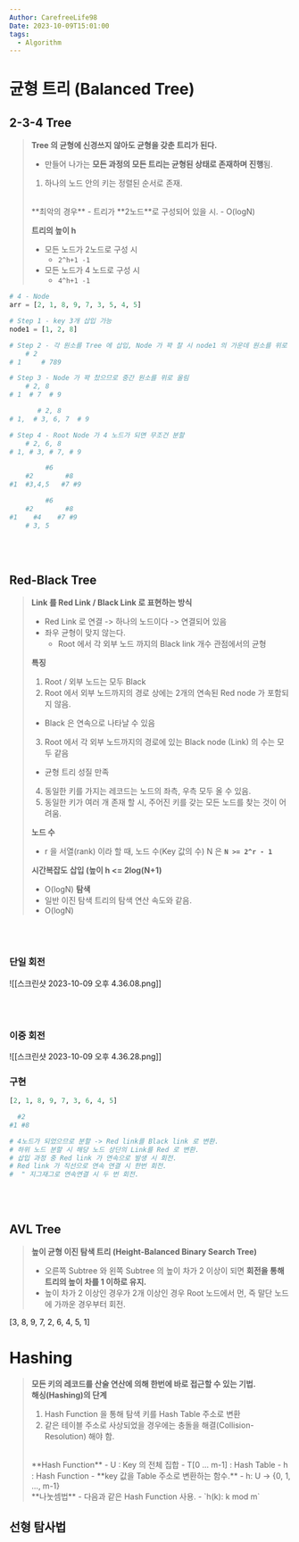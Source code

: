```yaml
---
Author: CarefreeLife98
Date: 2023-10-09T15:01:00
tags:
  - Algorithm
---
```

# 균형 트리 (Balanced Tree)
## 2-3-4 Tree
> **Tree 의 균형에 신경쓰지 않아도 균형을 갖춘 트리가 된다.**
> - 만들어 나가는 **모든 과정의 모든 트리는 균형된 상태로 존재하며 진행**됨.
> 1. 하나의 노드 안의 키는 정렬된 순서로 존재.
> <br>
> **최악의 경우**
> - 트리가 **2노드**로 구성되어 있을 시.
> 	- O(logN)
> 
> **트리의 높이 h**
> - 모든 노드가 2노드로 구성 시
> 	- `2^h+1 -1`
> - 모든 노드가 4 노드로 구성 시
> 	- `4^h+1 -1`


```python
# 4 - Node
arr = [2, 1, 8, 9, 7, 3, 5, 4, 5]

# Step 1 - key 3개 삽입 가능
node1 = [1, 2, 8]

# Step 2 - 각 원소를 Tree 에 삽입, Node 가 꽉 찰 시 node1 의 가운데 원소를 위로 올림
	# 2
# 1     # 789

# Step 3 - Node 가 꽉 찼으므로 중간 원소를 위로 올림
	# 2, 8
# 1  # 7  # 9

	   # 2, 8
# 1,  # 3, 6, 7  # 9

# Step 4 - Root Node 가 4 노드가 되면 무조건 분할
	# 2, 6, 8 
# 1, # 3, # 7, # 9

	     #6
	#2        #8
#1  #3,4,5   #7 #9

	     #6
	#2        #8
#1    #4    #7 #9
	# 3, 5
```

<br><br>


## Red-Black Tree
> **Link 를 Red Link / Black Link 로 표현하는 방식**
> - Red Link 로 연결 -> 하나의 노드이다 -> 연결되어 있음
> - 좌우 균형이 맞지 않는다.
> 	- Root 에서 각 외부 노드 까지의 Black link 개수 관점에서의 균형
> 
> **특징**
> 1. Root / 외부 노드는 모두 Black
> 2. Root 에서 외부 노드까지의 경로 상에는 2개의 연속된 Red node 가 포함되지 않음.
> 	- Black 은 연속으로 나타날 수 있음
> 3. Root 에서 각 외부 노드까지의 경로에 있는 Black node (Link) 의 수는 모두 같음
> 	- 균형 트리 성질 만족
> 4. 동일한 키를 가지는 레코드는 노드의 좌측, 우측 모두 올 수 있음.
> 5. 동일한 키가 여러 개 존재 할 시, 주어진 키를 갖는 모든 노드를 찾는 것이 어려움.
> 
> **노드 수**
> - r 을 서열(rank) 이라 할 때, 노드 수(Key 값의 수) N 은 **`N >= 2^r - 1`**
>
> **시간복잡도**
> **삽입 (높이 h <= 2log(N+1)**
> - O(logN)
> **탐색**
> - 일반 이진 탐색 트리의 탐색 연산 속도와 같음.
> - O(logN)

<br><br>

### 단일 회전
![[스크린샷 2023-10-09 오후 4.36.08.png]]

<br><br>

### 이중 회전
![[스크린샷 2023-10-09 오후 4.36.28.png]]




### 구현
```python
[2, 1, 8, 9, 7, 3, 6, 4, 5]

  #2
#1 #8

# 4노드가 되었으므로 분할 -> Red link를 Black link 로 변환.
# 하위 노드 분할 시 해당 노드 상단의 Link를 Red 로 변환.
# 삽입 과정 중 Red link 가 연속으로 발생 시 회전.
# Red link 가 직선으로 연속 연결 시 한번 회전.
#  " 지그재그로 연속연결 시 두 번 회전.
```

<br><br>

## AVL Tree
> **높이 균형 이진 탐색 트리 (Height-Balanced Binary Search Tree)**
> - 오른쪽 Subtree 와 왼쪽 Subtree 의 높이 차가 2 이상이 되면 **회전을 통해 트리의 높이 차를 1 이하로 유지.**
> - 높이 차가 2 이상인 경우가 2개 이상인 경우 Root 노드에서 먼, 즉 말단 노드에 가까운 경우부터 회전.

[3, 8, 9, 7, 2, 6, 4, 5, 1]

# Hashing
> **모든 키의 레코드를 산술 연산에 의해 한번에 바로 접근할 수 있는 기법.**
> <br>
> **해싱(Hashing)의 단계**
> 1. Hash Function 을 통해 탐색 키를 Hash Table 주소로 변환
> 2. 같은 테이블 주소로 사상되었을 경우에는 충돌을 해결(Collision-Resolution) 해야 함.
> <br>
> **Hash Function**
> - U : Key 의 전체 집합
> - T[0 ... m-1] : Hash Table
> - h : Hash Function
> 	- **key 값을 Table 주소로 변환하는 함수.**
> 	- h: U -> {0, 1, ..., m-1}
> <br>
> **나눗셈법**
> - 다음과 같은 Hash Function 사용.
> 	- `h(k): k mod m`

## 선형 탐사법